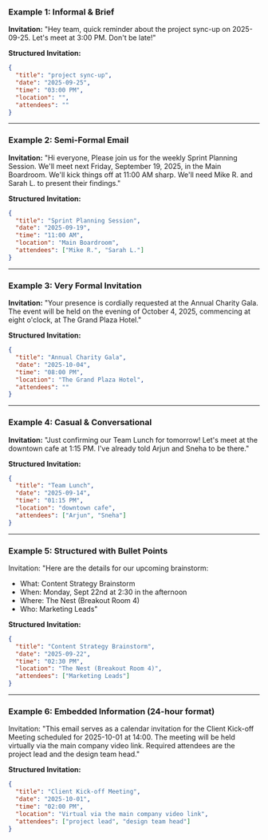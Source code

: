 ### Example 1: Informal & Brief

**Invitation:**
"Hey team, quick reminder about the project sync-up on 2025-09-25. Let's meet at 3:00 PM. Don't be late\!"

**Structured Invitation:**

```json
{
  "title": "project sync-up",
  "date": "2025-09-25",
  "time": "03:00 PM",
  "location": "",
  "attendees": ""
}
```

-----

### Example 2: Semi-Formal Email

**Invitation:**
"Hi everyone, Please join us for the weekly Sprint Planning Session. We'll meet next Friday, September 19, 2025, in the Main Boardroom. We'll kick things off at 11:00 AM sharp. We'll need Mike R. and Sarah L. to present their findings."

**Structured Invitation:**

```json
{
  "title": "Sprint Planning Session",
  "date": "2025-09-19",
  "time": "11:00 AM",
  "location": "Main Boardroom",
  "attendees": ["Mike R.", "Sarah L."]
}
```

-----

### Example 3: Very Formal Invitation

**Invitation:**
"Your presence is cordially requested at the Annual Charity Gala. The event will be held on the evening of October 4, 2025, commencing at eight o'clock, at The Grand Plaza Hotel."

**Structured Invitation:**

```json
{
  "title": "Annual Charity Gala",
  "date": "2025-10-04",
  "time": "08:00 PM",
  "location": "The Grand Plaza Hotel",
  "attendees": ""
}
```

-----

### Example 4: Casual & Conversational

**Invitation:**
"Just confirming our Team Lunch for tomorrow! Let's meet at the downtown cafe at 1:15 PM. I've already told Arjun and Sneha to be there."

**Structured Invitation:**

```json
{
  "title": "Team Lunch",
  "date": "2025-09-14",
  "time": "01:15 PM",
  "location": "downtown cafe",
  "attendees": ["Arjun", "Sneha"]
}
```

-----

### Example 5: Structured with Bullet Points

Invitation:
"Here are the details for our upcoming brainstorm:

  - What: Content Strategy Brainstorm
  - When: Monday, Sept 22nd at 2:30 in the afternoon
  - Where: The Nest (Breakout Room 4)
  - Who: Marketing Leads"

**Structured Invitation:**

```json
{
  "title": "Content Strategy Brainstorm",
  "date": "2025-09-22",
  "time": "02:30 PM",
  "location": "The Nest (Breakout Room 4)",
  "attendees": ["Marketing Leads"]
}
```

-----

### Example 6: Embedded Information (24-hour format)

Invitation:
"This email serves as a calendar invitation for the Client Kick-off Meeting scheduled for 2025-10-01 at 14:00. The meeting will be held virtually via the main company video link. Required attendees are the project lead and the design team head."

**Structured Invitation:**

```json
{
  "title": "Client Kick-off Meeting",
  "date": "2025-10-01",
  "time": "02:00 PM",
  "location": "Virtual via the main company video link",
  "attendees": ["project lead", "design team head"]
}
```